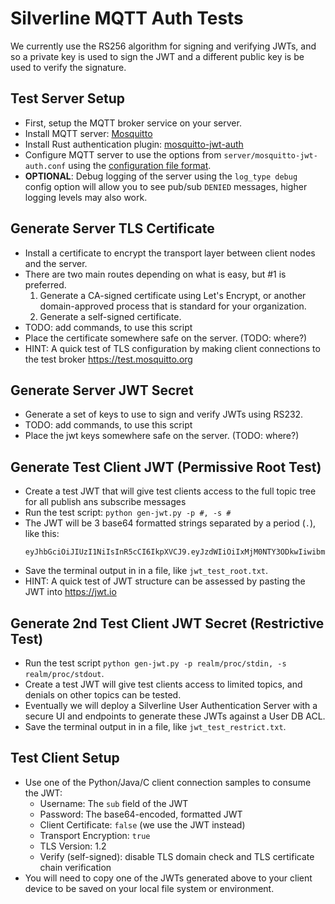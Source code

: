 # Silverline MQTT Auth Tests

We currently use the RS256 algorithm for signing and verifying JWTs, and so a private key is used to sign the JWT and a different public key is be used to verify the signature.

## Test Server Setup

- First, setup the MQTT broker service on your server.
- Install MQTT server: [Mosquitto](https://mosquitto.org)
- Install Rust authentication plugin: [mosquitto-jwt-auth](https://github.com/wiomoc/mosquitto-jwt-auth)
- Configure MQTT server to use the options from `server/mosquitto-jwt-auth.conf` using the [configuration file format](https://mosquitto.org/man/mosquitto-conf-5.html).
- **OPTIONAL**: Debug logging of the server using the `log_type debug` config option will allow you to see pub/sub `DENIED` messages, higher logging levels may also work.

## Generate Server TLS Certificate

- Install a certificate to encrypt the transport layer between client nodes and the server.
- There are two main routes depending on what is easy, but #1 is preferred.
  1. Generate a CA-signed certificate using Let's Encrypt, or another domain-approved process that is standard for your organization.
  1. Generate a self-signed certificate.
- TODO: add commands, to use this script
- Place the certificate somewhere safe on the server. (TODO: where?)
- HINT: A quick test of TLS configuration by making client connections to the test broker https://test.mosquitto.org

## Generate Server JWT Secret

- Generate a set of keys to use to sign and verify JWTs using RS232.
- TODO: add commands, to use this script
- Place the jwt keys somewhere safe on the server. (TODO: where?)

## Generate Test Client JWT (Permissive Root Test)

- Create a test JWT that will give test clients access to the full topic tree for all publish ans subscribe messages
- Run the test script: `python gen-jwt.py -p #, -s #`
- The JWT will be 3 base64 formatted strings separated by a period (`.`), like this:
  ```
  eyJhbGciOiJIUzI1NiIsInR5cCI6IkpXVCJ9.eyJzdWIiOiIxMjM0NTY3ODkwIiwibmFtZSI6IkpvaG4gRG9lIiwiaWF0IjoxNTE2MjM5MDIyfQ.SflKxwRJSMeKKF2QT4fwpMeJf36POk6yJV_adQssw5c
  ```
- Save the terminal output in in a file, like `jwt_test_root.txt`.
- HINT: A quick test of JWT structure can be assessed by pasting the JWT into https://jwt.io

## Generate 2nd Test Client JWT Secret (Restrictive Test)

- Run the test script `python gen-jwt.py -p realm/proc/stdin, -s realm/proc/stdout`.
- Create a test JWT will give test clients access to limited topics, and denials on other topics can be tested.
- Eventually we will deploy a Silverline User Authentication Server with a secure UI and endpoints to generate these JWTs against a User DB ACL.
- Save the terminal output in in a file, like `jwt_test_restrict.txt`.

## Test Client Setup

- Use one of the Python/Java/C client connection samples to consume the JWT:
  - Username: The `sub` field of the JWT
  - Password: The base64-encoded, formatted JWT
  - Client Certificate: `false` (we use the JWT instead)
  - Transport Encryption: `true`
  - TLS Version: 1.2
  - Verify (self-signed): disable TLS domain check and TLS certificate chain verification
- You will need to copy one of the JWTs generated above to your client device to be saved on your local file system or environment.
